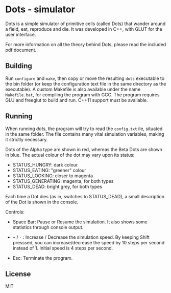 # Dots - simulator

Dots is a simple simulator of primitive cells (called Dots) that wander around a field, eat, reproduce and die. It was developed in C++, with GLUT for the user interface.

For more information on all the theory behind Dots, please read
the included pdf document.

## Building

Run `configure` and `make`, then copy or move the resulting `dots` executable to the bin folder (or keep the configuration text file in the same directory as the executable). A custom Makefile is also available under the name `Makefile.bat`, for compiling the program with GCC.
The program requires GLU and freeglut to build and run. C++11 support must be available.

## Running

When running *dots*, the program will try to read the `config.txt` ile, situated in the same folder. The file contains many vital simulation variables, making it strictly necessary.

Dots of the Alpha type are shown in red, whereas the Beta
Dots are shown in blue. The actual colour of the dot may vary upon its status:
- STATUS_HUNGRY: dark colour
- STATUS_EATING: "greener" colour
- STATUS_LOOKING: closer to magenta
- STATUS_GENERATING: magenta, for both types
- STATUS_DEAD: bright grey, for both types

Each time a Dot dies (as in, switches to STATUS_DEAD), a small description
of the Dot is shown in the console.

Controls:

+ Space Bar: Pause or Resume the simulation.
It also shows some statistics through console output.

+ `+` / `-` : Increase / Decrease the simulation speed. By keeping
Shift presssed, you can increase/decrease the speed by 10
steps per second instead of 1. Initial speed is 4 steps per second.

+ Esc: Terminate the program.

## License

MIT

